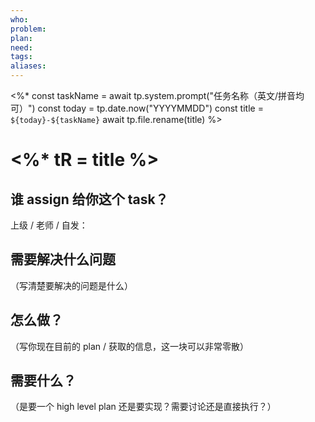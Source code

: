 ```yaml
---
who: 
problem: 
plan: 
need: 
tags: 
aliases:
---
```

<%*
const taskName = await tp.system.prompt("任务名称（英文/拼音均可）")
const today = tp.date.now("YYYYMMDD")
const title = `${today}-${taskName}`
await tp.file.rename(title)
%>

# <%* tR = title %>

## 谁 assign 给你这个 task？
上级 / 老师 / 自发：

## 需要解决什么问题
（写清楚要解决的问题是什么）

## 怎么做？
（写你现在目前的 plan / 获取的信息，这一块可以非常零散）

## 需要什么？
（是要一个 high level plan 还是要实现？需要讨论还是直接执行？）

